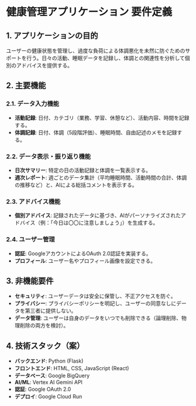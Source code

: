 # 健康管理アプリケーション 要件定義

## 1. アプリケーションの目的

ユーザーの健康状態を管理し、過度な負荷による体調悪化を未然に防ぐためのサポートを行う。日々の活動、睡眠データを記録し、体調との関連性を分析して個別のアドバイスを提供する。

## 2. 主要機能

### 2.1. データ入力機能

*   **活動記録**: 日付、カテゴリ（業務、学習、休憩など）、活動内容、時間を記録する。
*   **体調記録**: 日付、体調（5段階評価）、睡眠時間、自由記述のメモを記録する。

### 2.2. データ表示・振り返り機能

*   **日次サマリー**: 特定の日の活動記録と体調を一覧表示する。
*   **週次レポート**: 週ごとのデータ集計（平均睡眠時間、活動時間の合計、体調の推移など）と、AIによる総括コメントを表示する。

### 2.3. アドバイス機能

*   **個別アドバイス**: 記録されたデータに基づき、AIがパーソナライズされたアドバイス（例：「今日は〇〇に注意しましょう」）を生成する。

### 2.4. ユーザー管理

*   **認証**: GoogleアカウントによるOAuth 2.0認証を実装する。
*   **プロフィール**: ユーザー名やプロフィール画像を設定できる。

## 3. 非機能要件

*   **セキュリティ**: ユーザーデータは安全に保管し、不正アクセスを防ぐ。
*   **プライバシー**: プライバシーポリシーを明記し、ユーザーの同意なしにデータを第三者に提供しない。
*   **データ管理**: ユーザーは自身のデータをいつでも削除できる（論理削除、物理削除の両方を検討）。

## 4. 技術スタック（案）

*   **バックエンド**: Python (Flask)
*   **フロントエンド**: HTML, CSS, JavaScript (React)
*   **データベース**: Google BigQuery
*   **AI/ML**: Vertex AI Gemini API
*   **認証**: Google OAuth 2.0
*   **デプロイ**: Google Cloud Run